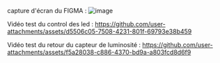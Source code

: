 capture d'écran du FIGMA : 
![image](https://github.com/user-attachments/assets/588c86fb-7ccd-4853-ac3c-100d0a63827c) 


Vidéo test du control des led :
https://github.com/user-attachments/assets/d5506c05-7508-4231-801f-69793e38b459

Vidéo test du retour du capteur de luminosité :
https://github.com/user-attachments/assets/f5a28038-c886-4370-bd9a-a803fcd8d6f9
